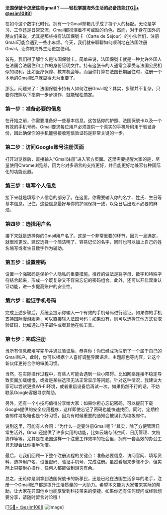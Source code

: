 **法国保號卡怎麽註冊gmail？——轻松掌握海外生活的必备技能[[TG💪+ @esim1088](https://t.me/s/esim1088)]**

在如今这个数字化时代，拥有一个Gmail邮箱几乎成了每个人的标配。无论是学习、工作还是日常交流，Gmail都扮演着不可或缺的角色。然而，对于身在国外的朋友们来说，尤其是那些持有法国保號卡（Carte de Séjour）的小伙伴们，注册Gmail可能会遇到一些小麻烦。今天，我们就来聊聊如何顺利地在法国注册Gmail，让你的海外生活更加便利。

首先，我们得了解什么是法国保號卡。简单来说，法国保號卡就是一种允许外国人在法国合法居住和工作的身份证明文件。持有这张卡的人通常会享受与法国公民相似的权利，比如医疗保障、教育机会等。而当你打算在法国长期居住时，注册一个本地的Gmail账户就显得尤为重要了。

那么，问题来了：法国保號卡持有人如何注册Gmail呢？其实，步骤并不复杂，只要你按照以下指南一步步操作，就能轻松搞定。

### **第一步：准备必要的信息**
在开始之前，你需要准备好一些基本信息。这包括你的护照、法国保號卡以及一个有效的手机号码。Gmail要求每位用户必须提供一个真实的手机号码用于验证身份，因此确保你的手机能够接收短信验证码是非常关键的一步。

### **第二步：访问Google账号注册页面**
打开浏览器后，直接输入“Gmail注册”进入官方页面。这里需要提醒大家的是，尽量使用Chrome浏览器，因为它对多语言的支持更好，并且能更好地兼容各种国际化的功能设置。

### **第三步：填写个人信息**
接下来就是填写个人信息的部分了。在这里，你需要输入你的名字、姓氏、生日等基本信息。记住，这些信息最好与你的护照保持一致，以免日后出现不必要的麻烦。

### **第四步：选择用户名**
接下来就是选择你的Gmail用户名了。这是一个非常重要的环节，因为一旦选定，就很难更改。建议选择一个简洁明了、容易记忆的名字，同时也可以加上自己的姓名缩写或者生日数字作为辅助。

### **第五步：设置密码**
设置一个强密码是保护个人隐私的重要措施。推荐的做法是将字母、数字和特殊字符结合起来，形成一个既复杂又不容易忘记的密码组合。此外，还可以开启双重认证功能，进一步提高账户的安全性。

### **第六步：验证手机号码**
完成上述步骤后，系统会提示你输入一个有效的手机号码进行验证。如果你的手机支持国际漫游服务，可以直接输入法国号码；如果没有，则可以选择其他方式获取验证码，比如通过电子邮件或者其他在线工具。

### **第七步：完成注册**
当所有信息都填写完毕并通过验证后，恭喜你！你已经成功注册了一个属于自己的Gmail账户。此时，你可以根据个人喜好调整界面语言、主题颜色等内容，让这个新伙伴更符合你的审美习惯。

当然，在实际操作过程中，有些人可能会遇到一些小障碍。比如网络连接不稳定导致页面加载缓慢，或者是某些选项无法正常显示等问题。针对这种情况，我建议大家可以尝试更换Wi-Fi环境，或者重启设备后再试一次。如果仍然不行的话，不妨联系Google客服寻求帮助。

另外，还有一个小技巧值得分享给大家：如果你担心忘记密码，可以提前下载Google提供的安全应用程序，这样即使忘记了密码也能快速找回。同时，定期检查邮件垃圾箱也是个好习惯，因为有时候重要的通知会被误判为垃圾邮件。

说到这里，可能有人会问：“为什么一定要注册Gmail呢？”其实，除了方便管理日常生活外，Gmail还提供了许多实用的功能，比如云端存储空间、日历管理、文档协作等等。尤其是在法国这样一个注重工作效率的社会里，拥有一套高效的办公工具无疑会让你事半功倍。

最后，让我们回顾一下整个注册流程的关键点：准备必要信息、访问官网、填写资料、选择用户名、设置密码、验证手机号、完成注册。虽然看起来步骤不少，但实际上只要耐心操作，任何人都能做到游刃有余。

总之，无论你是刚拿到法国保號卡的新移民，还是已经在法国生活多年的老手，注册一个Gmail账户都是提升生活质量的一大助力。希望本文能为大家带来实际的帮助，让大家在异国他乡也能享受到科技带来的便捷。如果你还有任何疑问或经验想要分享，请随时留言讨论哦！

[[TG💪+ @esim1088](https://t.me/s/esim1088) ![Image](https://i.postimg.cc/4NQfJmqS/Snipaste-2025-05-13-00-14-12.png)]